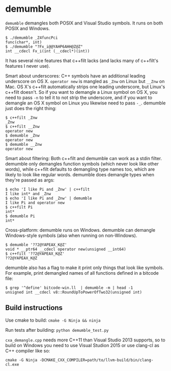 # demumble

`demumble` demangles both POSIX and Visual Studio symbols. It runs on both
POSIX and Windows.

    $ ./demumble _Z4funcPci
    func(char*, int)
    $ ./demumble "?Fx_i@@YAHP6AHH@Z@Z"
    int __cdecl Fx_i(int (__cdecl*)(int))

It has several nice features that c++filt lacks (and lacks many of c++filt's
features I never use).

Smart about underscores: C++ symbols have an additional leading underscore on
OS X. `operator new` is mangled as `_Znw` on Linux but `__Znw` on Mac. OS X's
c++filt automatically strips one leading underscore, but Linux's c++filt
doesn't. So if you want to demangle a Linux symbol on OS X, you need to pass
`-n` to tell it to not strip the underscore, and if you want to demangle an OS
X symbol on Linux you likewise need to pass `-_`. demumble just does the right
thing:

    $ c++filt _Znw
    _Znw
    $ c++filt __Znw
    operator new
    $ demumble _Znw
    operator new
    $ demumble __Znw
    operator new

Smart about filtering: Both c++filt and demumble can work as a stdin filter.
demumble only demangles function symbols (which never look like other words),
while c++filt defaults to demangling type names too, which are likely to look
like regular words. demumble does demangle types when they're passed as args:

    $ echo 'I like Pi and _Znw' | c++filt
    I like int* and _Znw
    $ echo 'I like Pi and _Znw' | demumble
    I like Pi and operator new
    $ c++filt Pi
    int*
    $ demumble Pi
    int*

Cross-platform: demumble runs on Windows. demumble can demangle Windows-style
symbols (also when running on non-Windows).

    $ demumble '??2@YAPEAX_K@Z'
    void * __ptr64 __cdecl operator new(unsigned __int64)
    $ c++filt '??2@YAPEAX_K@Z'
    ??2@YAPEAX_K@Z

demumble also has a flag to make it print only things that look like symbols.
For example, print demangled names of all functions defined in a bitcode file:

    $ grep '^define' bitcode-win.ll  | demumble -m | head -1
    unsigned int __cdecl v8::RoundUpToPowerOfTwo32(unsigned int)


## Build instructions

Use cmake to build: `cmake -G Ninja && ninja`

Run tests after building: `python demumble_test.py`

`cxa_demangle.cpp` needs more C++11 than Visual Studio 2013 supports, so
to build on Windows you need to use Visual Studion 2015 or use clang-cl
as C++ compiler like so:

    cmake -G Ninja -DCMAKE_CXX_COMPILER=path/to/llvm-build/bin/clang-cl.exe
